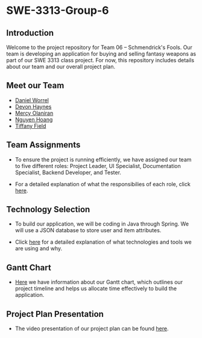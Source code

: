 # SWE-3313-Group-6
## Introduction
Welcome to the project repository for Team 06 – Schmendrick's Fools. Our team is developing an application for buying and selling fantasy weapons as part of our SWE 3313 class project. For now, this repository includes details about our team and our overall project plan.

## Meet our Team
- [Daniel Worrel](project-plan/resumes/DanielWorrel.md)
- [Devon Haynes](project-plan/resumes/DevonHaynes.md)
- [Mercy Olaniran](project-plan/resumes/MercyOlaniran.md)
- [Nguyen Hoang](project-plan/resumes/NguyenHoang.md)
- [Tiffany Field](project-plan/resumes/TiffanyField.md)

## Team Assignments
- To ensure the project is running efficiently, we have assigned our team to five different roles: Project Leader, UI Specialist, Documentation Specialist, Backend Developer, and Tester.

- For a detailed explanation of what the responsibilies of each role, click [here](project-plan/team-assignments/README.md).
## Technology Selection
- To build our application, we will be coding in Java through Spring. We will use a JSON database to store user and item attributes.

- Click [here](project-plan/technology-selection/README.md) for a detailed explanation of what technologies and tools we are using and why.

## Gantt Chart
- [Here](project-plan/README.md) we have information about our Gantt chart, which outlines our project timeline and helps us allocate time effectively to build the application.

## Project Plan Presentation 
- The video presentation of our project plan can be found [here](https://www.loom.com/share/7142791640534e538a6149a22727e63b?sid=3d86df32-d01c-465d-b08b-35380c3de78b).
